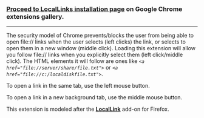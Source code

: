 ### [Proceed to LocalLinks installation page](https://chrome.google.com/extensions/detail/jllpkdkcdjndhggodimiphkghogcpida) on Google Chrome extensions gallery. ###


---


The security model of Chrome prevents/blocks the user from being able to open file:// links when the user selects (left clicks) the link, or selects to open them in a new window (middle click). Loading this extension will allow you follow file:// links when you explicitly select them (left click/middle click). The HTML elements it will follow are ones like _`<a href="file://server/share/file.txt">`_ or _`<a href="file://c:/localdiskfile.txt">`_.

To open a link in the same tab, use the left mouse button.

To open a link in a new background tab, use the middle mouse button.

This extension is modeled after the **[LocalLink](https://addons.mozilla.org/en-US/firefox/addon/281)** add-on for Firefox.